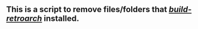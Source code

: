 ## This is a script to remove files/folders that [_build-retroarch_](https://github.com/Justme488/build-retroarch) installed.
